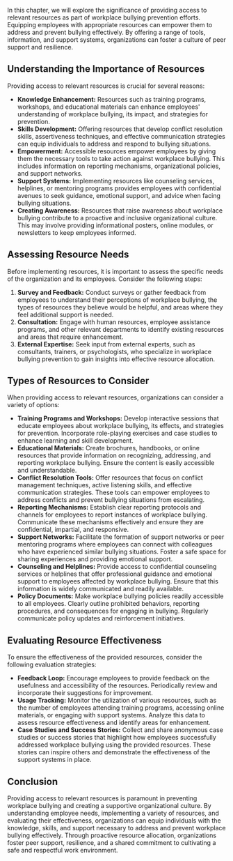
In this chapter, we will explore the significance of providing access to relevant resources as part of workplace bullying prevention efforts. Equipping employees with appropriate resources can empower them to address and prevent bullying effectively. By offering a range of tools, information, and support systems, organizations can foster a culture of peer support and resilience.

Understanding the Importance of Resources
-----------------------------------------

Providing access to relevant resources is crucial for several reasons:

* **Knowledge Enhancement:** Resources such as training programs, workshops, and educational materials can enhance employees' understanding of workplace bullying, its impact, and strategies for prevention.
* **Skills Development:** Offering resources that develop conflict resolution skills, assertiveness techniques, and effective communication strategies can equip individuals to address and respond to bullying situations.
* **Empowerment:** Accessible resources empower employees by giving them the necessary tools to take action against workplace bullying. This includes information on reporting mechanisms, organizational policies, and support networks.
* **Support Systems:** Implementing resources like counseling services, helplines, or mentoring programs provides employees with confidential avenues to seek guidance, emotional support, and advice when facing bullying situations.
* **Creating Awareness:** Resources that raise awareness about workplace bullying contribute to a proactive and inclusive organizational culture. This may involve providing informational posters, online modules, or newsletters to keep employees informed.

Assessing Resource Needs
------------------------

Before implementing resources, it is important to assess the specific needs of the organization and its employees. Consider the following steps:

1. **Survey and Feedback:** Conduct surveys or gather feedback from employees to understand their perceptions of workplace bullying, the types of resources they believe would be helpful, and areas where they feel additional support is needed.
2. **Consultation:** Engage with human resources, employee assistance programs, and other relevant departments to identify existing resources and areas that require enhancement.
3. **External Expertise:** Seek input from external experts, such as consultants, trainers, or psychologists, who specialize in workplace bullying prevention to gain insights into effective resource allocation.

Types of Resources to Consider
------------------------------

When providing access to relevant resources, organizations can consider a variety of options:

* **Training Programs and Workshops:** Develop interactive sessions that educate employees about workplace bullying, its effects, and strategies for prevention. Incorporate role-playing exercises and case studies to enhance learning and skill development.
* **Educational Materials:** Create brochures, handbooks, or online resources that provide information on recognizing, addressing, and reporting workplace bullying. Ensure the content is easily accessible and understandable.
* **Conflict Resolution Tools:** Offer resources that focus on conflict management techniques, active listening skills, and effective communication strategies. These tools can empower employees to address conflicts and prevent bullying situations from escalating.
* **Reporting Mechanisms:** Establish clear reporting protocols and channels for employees to report instances of workplace bullying. Communicate these mechanisms effectively and ensure they are confidential, impartial, and responsive.
* **Support Networks:** Facilitate the formation of support networks or peer mentoring programs where employees can connect with colleagues who have experienced similar bullying situations. Foster a safe space for sharing experiences and providing emotional support.
* **Counseling and Helplines:** Provide access to confidential counseling services or helplines that offer professional guidance and emotional support to employees affected by workplace bullying. Ensure that this information is widely communicated and readily available.
* **Policy Documents:** Make workplace bullying policies readily accessible to all employees. Clearly outline prohibited behaviors, reporting procedures, and consequences for engaging in bullying. Regularly communicate policy updates and reinforcement initiatives.

Evaluating Resource Effectiveness
---------------------------------

To ensure the effectiveness of the provided resources, consider the following evaluation strategies:

* **Feedback Loop:** Encourage employees to provide feedback on the usefulness and accessibility of the resources. Periodically review and incorporate their suggestions for improvement.
* **Usage Tracking:** Monitor the utilization of various resources, such as the number of employees attending training programs, accessing online materials, or engaging with support systems. Analyze this data to assess resource effectiveness and identify areas for enhancement.
* **Case Studies and Success Stories:** Collect and share anonymous case studies or success stories that highlight how employees successfully addressed workplace bullying using the provided resources. These stories can inspire others and demonstrate the effectiveness of the support systems in place.

Conclusion
----------

Providing access to relevant resources is paramount in preventing workplace bullying and creating a supportive organizational culture. By understanding employee needs, implementing a variety of resources, and evaluating their effectiveness, organizations can equip individuals with the knowledge, skills, and support necessary to address and prevent workplace bullying effectively. Through proactive resource allocation, organizations foster peer support, resilience, and a shared commitment to cultivating a safe and respectful work environment.
